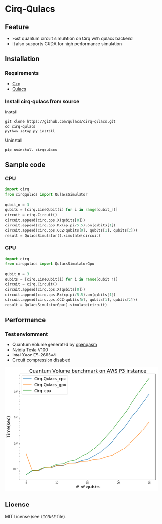 # Cirq-Qulacs

## Feature

- Fast quantum circuit simulation on Cirq with qulacs backend
- It also supports CUDA for high performance simulation

## Installation

### Requirements

- [Cirq](https://github.com/quantumlib/Cirq)
- [Qulacs](https://github.com/qulacs/qulacs.git)

### Install cirq-qulacs from source

Install
```
git clone https://github.com/qulacs/cirq-qulacs.git
cd cirq-qulacs
python setup.py install
```

Uninstall
```
pip uninstall cirqqulacs
```

## Sample code
### CPU
```python
import cirq
from cirqqulacs import QulacsSimulator

qubit_n = 3
qubits = [cirq.LineQubit(i) for i in range(qubit_n)]
circuit = cirq.Circuit()
circuit.append(cirq.ops.X(qubits[0]))
circuit.append(cirq.ops.Rx(np.pi/5.5).on(qubits[1])
circuit.append(cirq.ops.CCZ(qubits[0], qubits[1], qubits[2]))
result = QulacsSimulator().simulate(circuit)
```
### GPU
```python
import cirq
from cirqqulacs import QulacsSimulatorGpu

qubit_n = 3
qubits = [cirq.LineQubit(i) for i in range(qubit_n)]
circuit = cirq.Circuit()
circuit.append(cirq.ops.X(qubits[0]))
circuit.append(cirq.ops.Rx(np.pi/5.5).on(qubits[1])
circuit.append(cirq.ops.CCZ(qubits[0], qubits[1], qubits[2]))
result = QulacsSimulatorGpu().simulate(circuit)
```

## Performance
### Test enviornment
- Quantum Volume generated by [openqasm]('https://github.com/Qiskit/openqasm')
- Nvidia Tesla V100
- Intel Xeon E5-2686v4
- Circuit compression disabled

![benchmark](./benchmark.png)

## License

MIT License (see `LICENSE` file).
